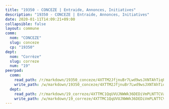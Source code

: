 ```yaml
---
title: "19350 - CONCEZE | Entraide, Annonces, Initiatives"
description: "19350 - CONCEZE | Entraide, Annonces, Initiatives"
date: 2020-01-11T14:09:21+09:00
collapsible: false
layout: commune
comm:
  nom: "CONCEZE"
  slug: conceze
  cp: "19350"
dept:
  nom: "Corrèze"
  slug: correze
  num: "19"
peerpad:
  comm:
    read_path: /r/markdown/19350_conceze/4XTTM2JfjnuBr7Lwd9wsJXNTAhTiqFzSEHXZgLTaSZYacQtjH
    write_path: /w/markdown/19350_conceze/4XTTM2JfjnuBr7Lwd9wsJXNTAhTiqFzSEHXZgLTaSZYacQtjH-K3TgUPqvdeoxsQKcmQqZWNwUf9H2CGzzajfifz5fabJLeyddTmLC6omieWhryLpcEWYWP3t1eSEGHp416dGtZomD8cQhDNxfwy5pFxjuDGMDiQXj88NbQSxr7PxQcDDFgmPzs3Jf
  dept:
    read_path: /r/markdown/19_correze/4XTTMC1QqUVUJNWWk36DEDiVmPLNTTCVay5E5gwEvpSf36VsS
    write_path: /w/markdown/19_correze/4XTTMC1QqUVUJNWWk36DEDiVmPLNTTCVay5E5gwEvpSf36VsS-K3TgUzu4fqyixiBZaA5Ejd2iCC9xJnV2MqYc8L2r22c4qVWWx9VnJmMAAFTQjLmwLDBGZ9pgHdAtPGZHV6pZb6y2bhgaqXFUJ1Fp1QgihzJpszTr9ow8JcXoeYzTUZfY7Rzzn9sS
---
```


